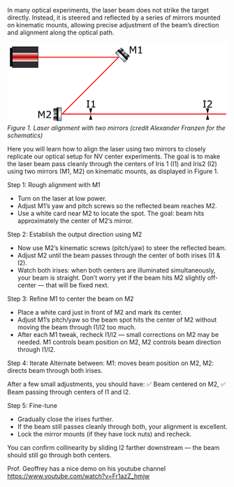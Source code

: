 In many optical experiments, the laser beam does not strike the target directly. Instead, it is steered and reflected by a series of mirrors mounted on kinematic mounts, allowing precise adjustment of the beam’s direction and alignment along the optical path.

![Alignment](../assets/Alignment.png)<br>
*Figure 1. Laser alignment with two mirrors (credit Alexander Franzen for the schematics)*

Here you will learn how to align the laser using two mirrors to closely replicate our optical setup for NV center experiments. The goal is to make the laser beam pass cleanly through the centers of Iris 1 (I1) and Iris2 (I2) using two mirrors (M1, M2) on kinematic mounts, as displayed in Figure 1.

Step 1: Rough alignment with M1
- Turn on the laser at low power.
- Adjust M1’s yaw and pitch screws so the reflected beam reaches M2.
- Use a white card near M2 to locate the spot.
The goal: beam hits approximately the center of M2’s mirror.

Step 2: Establish the output direction using M2
- Now use M2’s kinematic screws (pitch/yaw) to steer the reflected beam.
- Adjust M2 until the beam passes through the center of both irises (I1 & I2).
- Watch both irises: when both centers are illuminated simultaneously, your beam is straight.
Don’t worry yet if the beam hits M2 slightly off-center — that will be fixed next.

Step 3: Refine M1 to center the beam on M2
- Place a white card just in front of M2 and mark its center.
- Adjust M1’s pitch/yaw so the beam spot hits the center of M2 without moving the beam through I1/I2 too much.
- After each M1 tweak, recheck I1/I2 — small corrections on M2 may be needed.
M1 controls beam position on M2,
M2 controls beam direction through I1/I2.

Step 4: Iterate
Alternate between:
M1: moves beam position on M2,
M2: directs beam through both irises.

After a few small adjustments, you should have:
✅ Beam centered on M2,
✅ Beam passing through centers of I1 and I2.

Step 5: Fine-tune
- Gradually close the irises further.
- If the beam still passes cleanly through both, your alignment is excellent.
- Lock the mirror mounts (if they have lock nuts) and recheck.

You can confirm collinearity by sliding I2 farther downstream — the beam should still go through both centers.

Prof. Geoffrey has a nice demo on his youtube channel
https://www.youtube.com/watch?v=Fr1azZ_hmjw
